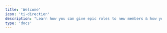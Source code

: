 ```yaml
---
title: 'Welcome'
icon: 'ti-direction'
description: "Learn how you can give epic roles to new members & how you'd like to welcome them"
type: 'docs'
---
```

